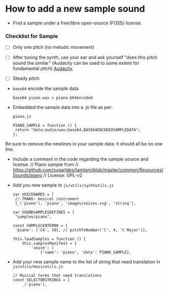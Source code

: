How to add a new sample sound
=============================

* Find a sample under a free/libre open-source (FOSS) license.

### Checklist for Sample

* [ ] Only one pitch (no melodic movement)

* [ ] After tuning the synth, use your ear and ask yourself "does this pitch sound the similar" (Audacity can be used to some extent for fundamental pitch) [Audacity](https://manual.audacityteam.org/man/change_pitch.html).

* [ ] Steady pitch

* `base64` encode the sample data

  ```
  base64 piano.wav > piano.b64encoded
  ```

* Embedded the sample data into a .js file as per:

   ```
   piano.js

   PIANO_SAMPLE = function () {
    return "data:audio/wav;base64,BASE64ENCODEDSAMPLEDATA";
   };
   ```

Be sure to remove the newlines in your sample data: it should all be
on one line.

* Include a comment in the code regarding the sample source and license.
  // Piano sample from
  // https://github.com/sugarlabs/tamtam/blob/master/common/Resources/Sounds/piano
  // License: GPL-v2

* Add you new sample to `js/utils/synthutils.js`

   ```
   var VOICENAMES = [
    //.TRANS: musical instrument
    [_('piano'), 'piano', 'images/voices.svg', 'string'],

   var SOUNDSAMPLESDEFINES = [
    "samples/piano",

   const SAMPLECENTERNO = {
    'piano': ['C4', 39], // pitchToNumber('C', 4, 'C Major')],

   this.loadSamples = function () {
       this.samplesManifest = {
           'voice': [
               {'name': 'piano', 'data': PIANO_SAMPLE},
   ```




* Add your new sample name to the list of string that need translation
in `js/utils/musicutils.js`

   ```
   // Musical terms that need translations
   const SELECTORSTRINGS = [
       _('piano'),
   ```
